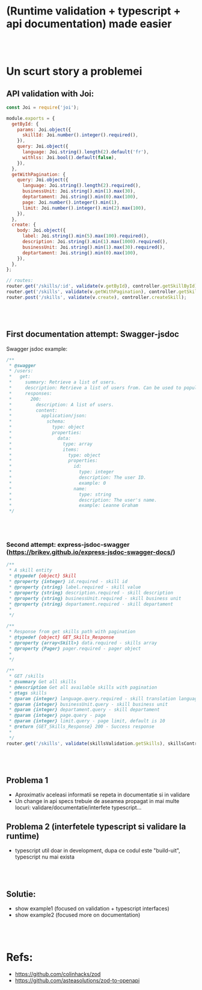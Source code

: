 # (Runtime validation + typescript + api documentation) made easier

<br />
<br />

# Un scurt story a problemei

## API validation with Joi:

```javascript
const Joi = require('joi');

module.exports = {
  getById: {
    params: Joi.object({
      skillId: Joi.number().integer().required(),
    }),
    query: Joi.object({
      language: Joi.string().length(2).default('fr'),
      withlss: Joi.bool().default(false),
    }),
  },
  getWithPagination: {
    query: Joi.object({
      language: Joi.string().length(2).required(),
      businessUnit: Joi.string().min(1).max(30),
      deptartament: Joi.string().min(0).max(100),
      page: Joi.number().integer().min(1),
      limit: Joi.number().integer().min(2).max(100),
    }),
  },
  create: {
    body: Joi.object({
      label: Joi.string().min(5).max(100).required(),
      description: Joi.string().min(1).max(1000).required(),
      businessUnit: Joi.string().min(1).max(30).required(),
      deptartament: Joi.string().min(0).max(100),
    }),
  },
};

// routes:
router.get('/skills/:id', validate(v.getById), controller.getSkillById);
router.get('/skills', validate(v.getWithPagination), controller.getSkillsWithPagination);
router.post('/skills', validate(v.create), controller.createSkill);
```

<br />
<br />

## First documentation attempt: Swagger-jsdoc

Swagger jsdoc example:

```javascript
/**
 * @swagger
 * /users:
 *   get:
 *     summary: Retrieve a list of users.
 *     description: Retrieve a list of users from. Can be used to populate a list of fake users when prototyping or testing an API.
 *     responses:
 *       200:
 *         description: A list of users.
 *         content:
 *           application/json:
 *             schema:
 *               type: object
 *               properties:
 *                 data:
 *                   type: array
 *                   items:
 *                     type: object
 *                     properties:
 *                       id:
 *                         type: integer
 *                         description: The user ID.
 *                         example: 0
 *                       name:
 *                         type: string
 *                         description: The user's name.
 *                         example: Leanne Graham
 */
```

<br />
<br />

### Second attempt: express-jsdoc-swagger (https://brikev.github.io/express-jsdoc-swagger-docs/)

```javascript
/**
 * A skill entity
 * @typedef {object} Skill
 * @property {integer} id.required - skill id
 * @property {string} label.required - skill value
 * @property {string} description.required - skill description
 * @property {string} businessUnit.required - skill business unit
 * @property {string} departament.required - skill departament
 *
 */

/**
 * Response from get skills path with pagination
 * @typedef {object} GET_Skills_Response
 * @property {array<Skill>} data.required - skills array
 * @property {Pager} pager.required - pager object
 *
 */

/**
 * GET /skills
 * @summary Get all skills
 * @description Get all available skills with pagination
 * @tags skills
 * @param {integer} language.query.required - skill translation language
 * @param {integer} businessUnit.query - skill business unit
 * @param {integer} departament.query - skill departament
 * @param {integer} page.query - page
 * @param {integer} limit.query - page limit, default is 10
 * @return {GET_Skills_Response} 200 - Success response
 *
 */
router.get('/skills', validate(skillsValidation.getSkills), skillsController.getSkills);
```

<br />
<br />

## Problema 1

- Aproximativ aceleasi informatii se repeta in documentatie si in validare
- Un change in api specs trebuie de aseamea propagat in mai multe locuri: validare/documentatie/interfete typescript...

## Problema 2 (interfetele typescript si validare la runtime)

- typescript util doar in development, dupa ce codul este "build-uit", typescript nu mai exista

<br />
<br />

## Solutie:

- show example1 (focused on validation + typescript interfaces)
- show example2 (focused more on documentation)

<br />
<br />

# Refs:

- https://github.com/colinhacks/zod
- https://github.com/asteasolutions/zod-to-openapi
